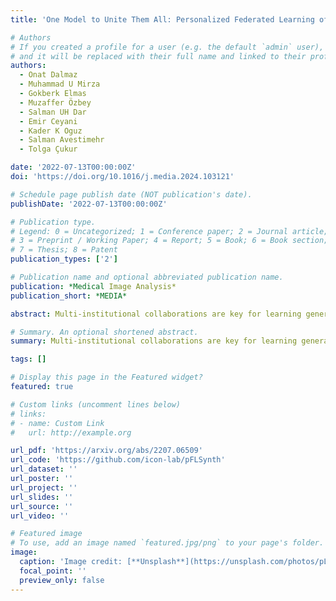 ```yaml
---
title: 'One Model to Unite Them All: Personalized Federated Learning of Multi-Contrast MRI Synthesis'

# Authors
# If you created a profile for a user (e.g. the default `admin` user), write the username (folder name) here
# and it will be replaced with their full name and linked to their profile.
authors:
  - Onat Dalmaz
  - Muhammad U Mirza
  - Gokberk Elmas
  - Muzaffer Özbey
  - Salman UH Dar
  - Emir Ceyani
  - Kader K Oguz
  - Salman Avestimehr
  - Tolga Çukur

date: '2022-07-13T00:00:00Z'
doi: 'https://doi.org/10.1016/j.media.2024.103121'

# Schedule page publish date (NOT publication's date).
publishDate: '2022-07-13T00:00:00Z'

# Publication type.
# Legend: 0 = Uncategorized; 1 = Conference paper; 2 = Journal article;
# 3 = Preprint / Working Paper; 4 = Report; 5 = Book; 6 = Book section;
# 7 = Thesis; 8 = Patent
publication_types: ['2']

# Publication name and optional abbreviated publication name.
publication: *Medical Image Analysis*
publication_short: *MEDIA*

abstract: Multi-institutional collaborations are key for learning generalizable MRI synthesis models that translate source- onto target-contrast images. To facilitate collaboration, federated learning (FL) adopts decentralized training and mitigates privacy concerns by avoiding sharing of imaging data. However, FL-trained synthesis models can be impaired by the inherent heterogeneity in the data distribution, with domain shifts evident when common or variable translation tasks are prescribed across sites. Here we introduce the first personalized FL method for MRI Synthesis (pFLSynth) to improve reliability against domain shifts. pFLSynth is based on an adversarial model that produces latents specific to individual sites and source-target contrasts, and leverages novel personalization blocks to adaptively tune the statistics and weighting of feature maps across the generator stages given latents. To further promote site specificity, partial model aggregation is employed over downstream layers of the generator while upstream layers are retained locally. As such, pFLSynth enables training of a unified synthesis model that can reliably generalize across multiple sites and translation tasks. Comprehensive experiments on multi-site datasets clearly demonstrate the enhanced performance of pFLSynth against prior federated methods in multi-contrast MRI synthesis.

# Summary. An optional shortened abstract.
summary: Multi-institutional collaborations are key for learning generalizable MRI synthesis models that translate source- onto target-contrast images. To facilitate collaboration, federated learning (FL) adopts decentralized training and mitigates privacy concerns by avoiding sharing of imaging data. However, FL-trained synthesis models can be impaired by the inherent heterogeneity in the data distribution, with domain shifts evident when common or variable translation tasks are prescribed across sites. Here we introduce the first personalized FL method for MRI Synthesis (pFLSynth) to improve reliability against domain shifts. pFLSynth is based on an adversarial model that produces latents specific to individual sites and source-target contrasts, and leverages novel personalization blocks to adaptively tune the statistics and weighting of feature maps across the generator stages given latents. To further promote site specificity, partial model aggregation is employed over downstream layers of the generator while upstream layers are retained locally. As such, pFLSynth enables training of a unified synthesis model that can reliably generalize across multiple sites and translation tasks. Comprehensive experiments on multi-site datasets clearly demonstrate the enhanced performance of pFLSynth against prior federated methods in multi-contrast MRI synthesis.

tags: []

# Display this page in the Featured widget?
featured: true

# Custom links (uncomment lines below)
# links:
# - name: Custom Link
#   url: http://example.org

url_pdf: 'https://arxiv.org/abs/2207.06509'
url_code: 'https://github.com/icon-lab/pFLSynth'
url_dataset: ''
url_poster: ''
url_project: ''
url_slides: ''
url_source: ''
url_video: ''

# Featured image
# To use, add an image named `featured.jpg/png` to your page's folder.
image:
  caption: 'Image credit: [**Unsplash**](https://unsplash.com/photos/pLCdAaMFLTE)'
  focal_point: ''
  preview_only: false
---
```

